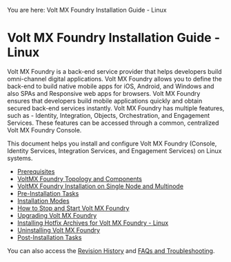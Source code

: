                           

You are here: Volt MX Foundry Installation Guide - Linux

Volt MX  Foundry Installation Guide - Linux
=========================================

Volt MX  Foundry is a back-end service provider that helps developers build omni-channel digital applications. Volt MX Foundry allows you to define the back-end to build native mobile apps for iOS, Android, and Windows and also SPAs and Responsive web apps for browsers. Volt MX Foundry ensures that developers build mobile applications quickly and obtain secured back-end services instantly. Volt MX Foundry has multiple features, such as - Identity, Integration, Objects, Orchestration, and Engagement Services. These features can be accessed through a common, centralized Volt MX Foundry Console.

This document helps you install and configure Volt MX Foundry (Console, Identity Services, Integration Services, and Engagement Services) on Linux systems.

*   [Prerequisites](Prerequisites.md)
*   [VoltMX Foundry Topology and Components](Foundry_Architecture_and_Components.md)
*   [VoltMX Foundry Installation on Single Node and Multinode](MF_Single-Node_Multinode.md)
*   [Pre-Installation Tasks](Pre-installation_Tasks.md)
*   [Installation Modes](Installing_Modes.md)
*   [How to Stop and Start Volt MX Foundry](Starting_VoltMX_Foundry_Console.md)
*   [Upgrading Volt MX Foundry](Upgrading_VoltMX_Foundry_on_Linux.md)
*   [Installing Hotfix Archives for Volt MX Foundry - Linux](Patch_Installer_-_Linux.md)
*   [Uninstalling Volt MX Foundry](Uninstalling_VoltMX_Foundry.md)
*   [Post-Installation Tasks](Post-Installation_Tasks.md)

You can also access the [Revision History](voltmx_foundry_linux_install_guide.md) and [FAQs and Troubleshooting](Troubleshooting.md).
